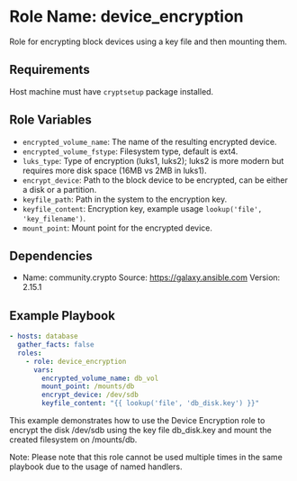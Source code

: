 Role Name: device_encryption
=========

Role for encrypting block devices using a key file and then mounting them.

Requirements
------------
Host machine must have `cryptsetup` package installed.

Role Variables
--------------

- `encrypted_volume_name`: The name of the resulting encrypted device.
- `encrypted_volume_fstype`: Filesystem type, default is ext4.
- `luks_type`: Type of encryption (luks1, luks2); luks2 is more modern but requires more disk space (16MB vs 2MB in luks1).
- `encrypt_device`: Path to the block device to be encrypted, can be either a disk or a partition.
- `keyfile_path`: Path in the system to the encryption key.
- `keyfile_content`: Encryption key, example usage `lookup('file', 'key_filename')`.
- `mount_point`: Mount point for the encrypted device.

Dependencies
------------

- Name: community.crypto
  Source: https://galaxy.ansible.com
  Version: 2.15.1

Example Playbook
----------------

```yaml
- hosts: database
  gather_facts: false
  roles:
    - role: device_encryption
      vars:
        encrypted_volume_name: db_vol
        mount_point: /mounts/db
        encrypt_device: /dev/sdb
        keyfile_content: "{{ lookup('file', 'db_disk.key') }}"
```
This example demonstrates how to use the Device Encryption role to encrypt the disk /dev/sdb using the key file db_disk.key and mount the created filesystem on /mounts/db.

Note: Please note that this role cannot be used multiple times in the same playbook due to the usage of named handlers.
